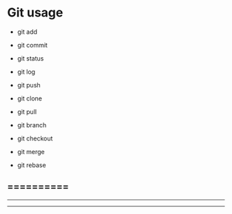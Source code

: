 # Git usage

- git add
- git commit
- git status
- git log

- git push
- git clone
- git pull

- git branch
- git checkout
- git merge
- git rebase

==========
----------
----------
----------